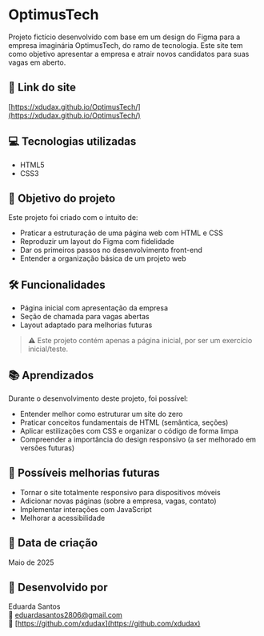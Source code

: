 # OptimusTech

Projeto fictício desenvolvido com base em um design do Figma para a empresa imaginária OptimusTech, do ramo de tecnologia.
Este site tem como objetivo apresentar a empresa e atrair novos candidatos para suas vagas em aberto.

## 🔗 Link do site

[https://xdudax.github.io/OptimusTech/](https://xdudax.github.io/OptimusTech/) 
## 💻 Tecnologias utilizadas

- HTML5
- CSS3

## 🎯 Objetivo do projeto

Este projeto foi criado com o intuito de:

- Praticar a estruturação de uma página web com HTML e CSS
- Reproduzir um layout do Figma com fidelidade
- Dar os primeiros passos no desenvolvimento front-end
- Entender a organização básica de um projeto web

## 🛠️ Funcionalidades

- Página inicial com apresentação da empresa
- Seção de chamada para vagas abertas
- Layout adaptado para melhorias futuras

> ⚠️ Este projeto contém apenas a página inicial, por ser um exercício inicial/teste.

## 📚 Aprendizados

Durante o desenvolvimento deste projeto, foi possível:

- Entender melhor como estruturar um site do zero
- Praticar conceitos fundamentais de HTML (semântica, seções)
- Aplicar estilizações com CSS e organizar o código de forma limpa
- Compreender a importância do design responsivo (a ser melhorado em versões futuras)

## 🧠 Possíveis melhorias futuras

- Tornar o site totalmente responsivo para dispositivos móveis
- Adicionar novas páginas (sobre a empresa, vagas, contato)
- Implementar interações com JavaScript
- Melhorar a acessibilidade

## 📅 Data de criação

Maio de 2025

## 👤 Desenvolvido por

Eduarda Santos  
📧 eduardasantos2806@gmail.com  
🔗 [https://github.com/xdudax](https://github.com/xdudax)
